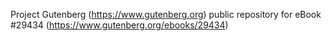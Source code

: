 Project Gutenberg (https://www.gutenberg.org) public repository for eBook #29434 (https://www.gutenberg.org/ebooks/29434)
